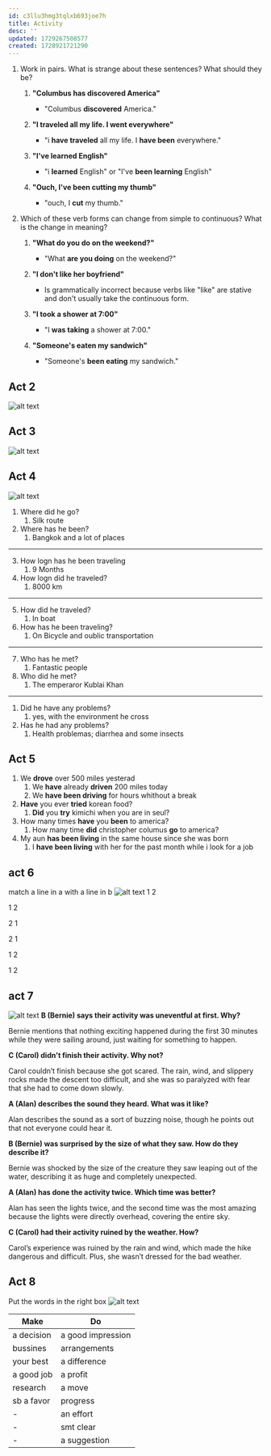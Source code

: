 ```yaml
---
id: c3llu3hmg3tqlxb693joe7h
title: Activity
desc: ''
updated: 1729267508577
created: 1728921721290
---
```

1. Work in pairs. What is strange about these sentences? What should they be?
   1. **"Columbus has discovered America"**  
      - "Columbus **discovered** America."
   
   2. **"I traveled all my life. I went everywhere"**  
      - "i **have traveled** all my life. I **have been** everywhere."
   
   3. **"I've learned English"**  
      - "i **learned** English" or "I've **been learning** English"
   
   4. **"Ouch, I've been cutting my thumb"** 
      - "ouch, I **cut** my thumb."

2. Which of these verb forms can change from simple to continuous? What is the change in meaning?
   
   1. **"What do you do on the weekend?"**  
      - "What **are you doing** on the weekend?"
   
   2. **"I don't like her boyfriend"**  
      - Is grammatically incorrect because verbs like "like" are stative and don't usually take the continuous form.
   
   3. **"I took a shower at 7:00"**  
      - "I **was taking** a shower at 7:00."  
   
   4. **"Someone's eaten my sandwich"**  
      - "Someone's **been eating** my sandwich."

## Act 2
![alt text](image-8.png)

## Act 3
![alt text](image-9.png)

## Act 4
![alt text](image-10.png)

1. Where did he go?
   1. Silk route
2. Where has he been?
   1. Bangkok and a lot of places
---
3. How logn has he been traveling
   1. 9 Months
4. How logn did he traveled?
   1. 8000 km
---
5. How did he traveled?
   1. In boat
6. How has he been traveling?
   1. On Bicycle and oublic transportation
---
7. Who has he met?
   1. Fantastic people
8. Who did he met?
   1. The emperaror Kublai Khan
---
1.  Did he have any problems?
    1.  yes, with the environment he cross
2. Has he had any problems?
    1.  Health problemas; diarrhea and some insects

## Act 5
1. We **drove** over 500 miles yesterad
   1. We **have** already **driven** 200 miles today
   2. We **have been driving** for hours whithout a break
2. **Have** you ever **tried** korean food?
   1. **Did** you **try** kimichi when you are in seul?
3. How many times **have** you **been** to america?
   1. How many time **did** christopher columus **go** to america?
4. My aun **has been living**  in the same house since she was born
   1. I **have been living** with her for the past month while i look for a job

## act 6
match a line in a with a line in b
![alt text](image-11.png)
1
2

1
2

2
1

2
1

1
2

1
2

## act 7
![alt text](Screenshot_20241016_103324.png)
**B (Bernie) says their activity was uneventful at first. Why?**

Bernie mentions that nothing exciting happened during the first 30 minutes while they were sailing around, just waiting for something to happen.

**C (Carol) didn't finish their activity. Why not?**

Carol couldn’t finish because she got scared. The rain, wind, and slippery rocks made the descent too difficult, and she was so paralyzed with fear that she had to come down slowly.

**A (Alan) describes the sound they heard. What was it like?**

Alan describes the sound as a sort of buzzing noise, though he points out that not everyone could hear it.

**B (Bernie) was surprised by the size of what they saw. How do they describe it?**

Bernie was shocked by the size of the creature they saw leaping out of the water, describing it as huge and completely unexpected.

**A (Alan) has done the activity twice. Which time was better?**

Alan has seen the lights twice, and the second time was the most amazing because the lights were directly overhead, covering the entire sky.

**C (Carol) had their activity ruined by the weather. How?**

Carol’s experience was ruined by the rain and wind, which made the hike dangerous and difficult. Plus, she wasn’t dressed for the bad weather.

## Act 8
Put the words in the right box
![alt text](image-12.png)

Make | Do
---|---|
a decision | a good impression
bussines | arrangements
your best | a difference
a good job | a profit 
research | a move
sb a favor | progress
- | an effort
- | smt clear
- | a suggestion
